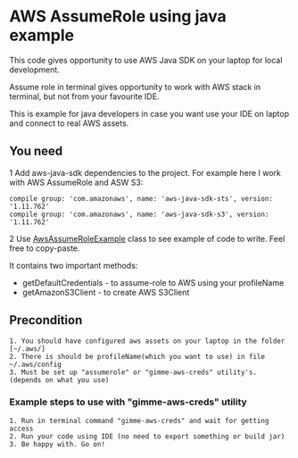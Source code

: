 # AWS AssumeRole using java example

This code gives opportunity to use AWS Java SDK on your laptop for local development.

Assume role in terminal gives opportunity to work with AWS stack in terminal, but not from your favourite IDE.

This is example for java developers in case you want use your IDE on laptop and 
connect to real AWS assets.

## You need

1 Add aws-java-sdk dependencies to the project. For example here I work with AWS AssumeRole and ASW S3:

    compile group: 'com.amazonaws', name: 'aws-java-sdk-sts', version: '1.11.762'
    compile group: 'com.amazonaws', name: 'aws-java-sdk-s3', version: '1.11.762'

2 Use  [AwsAssumeRoleExample](https://github.com/roman4ello/aws-assume-role-example/blob/master/src/main/java/com/boyar/aws/assumerole.example/AwsAssumeRoleExample.java)
 class to see example of code to write. Feel free to copy-paste.
 
 It contains two important methods:
 - getDefaultCredentials  - to assume-role to AWS using your profileName
 - getAmazonS3Client - to create AWS S3Client 

## Precondition

    1. You should have configured aws assets on your laptop in the folder [~/.aws/]
    2. There is should be profileName(which you want to use) in file ~/.aws/config
    3. Must be set up "assumerole" or "gimme-aws-creds" utility's. (depends on what you use)

### Example steps to use with "gimme-aws-creds" utility

    1. Run in terminal command "gimme-aws-creds" and wait for getting access
    2. Run your code using IDE (no need to export something or build jar)
    3. Be happy with. Go on!
